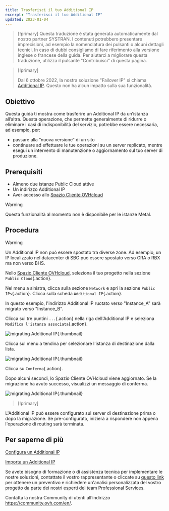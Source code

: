 ```yaml
---
title: Trasferisci il tuo Additional IP
excerpt: "Trasferisci il tuo Additional IP"
updated: 2023-01-04
---
```


> [!primary]
> Questa traduzione è stata generata automaticamente dal nostro partner SYSTRAN. I contenuti potrebbero presentare imprecisioni, ad esempio la nomenclatura dei pulsanti o alcuni dettagli tecnici. In caso di dubbi consigliamo di fare riferimento alla versione inglese o francese della guida. Per aiutarci a migliorare questa traduzione, utilizza il pulsante "Contribuisci" di questa pagina.
>

> [!primary]
>
> Dal 6 ottobre 2022, la nostra soluzione "Failover IP" si chiama [Additional IP](/links/network/additional-ip). Questo non ha alcun impatto sulla sua funzionalità.
>

## Obiettivo
Questa guida ti mostra come trasferire un Additional IP da un’istanza all’altra. Questa operazione, che permette generalmente di ridurre o eliminare i casi di indisponibilità del servizio, potrebbe essere necessaria, ad esempio, per:

- passare alla “nuova versione” di un sito
- continuare ad effettuare le tue operazioni su un server replicato, mentre esegui un intervento di manutenzione o aggiornamento sul tuo server di produzione.

## Prerequisiti

- Almeno due istanze Public Cloud attive
- Un indirizzo Additional IP
- Aver accesso allo [Spazio Cliente OVHcloud](https://www.ovh.com/auth/?action=gotomanager&from=https://www.ovh.it/&ovhSubsidiary=it)

> [!warning]
> Questa funzionalità al momento non è disponibile per le istanze Metal.
>

## Procedura

> [!warning]
>
> Un Additional IP non può essere spostato tra diverse zone. Ad esempio, un IP localizzato nel datacenter di SBG può essere spostato verso GRA o RBX ma non verso BHS.
>

Nello [Spazio Cliente OVHcloud](https://www.ovh.com/auth/?action=gotomanager&from=https://www.ovh.it/&ovhSubsidiary=it), seleziona il tuo progetto nella sezione `Public Cloud`{.action}.

Nel menu a sinistra, clicca sulla sezione `Network` e apri la sezione `Public IPs`{.action}. Clicca sulla scheda `Additional IP`{.action}.

In questo esempio, l'indirizzo Additional IP ruotato verso "Instance_A" sarà migrato verso "Instance_B".

Clicca sui tre puntini `...`{.action} nella riga dell'Additional IP e seleziona `Modifica l'istanza associata`{.action}.

![migrating Additional IP](images/migrateip_01.png){.thumbnail}

Clicca sul menu a tendina per selezionare l'istanza di destinazione dalla lista.

![migrating Additional IP](images/migrateip_02.png){.thumbnail}

Clicca su `Conferma`{.action}.

Dopo alcuni secondi, lo Spazio Cliente OVHcloud viene aggiornato. Se la migrazione ha avuto successo, visualizzi un messaggio di conferma.

![migrating Additional IP](images/migrateip_03.png){.thumbnail}

> [!primary]
>
L'Additional IP può essere configurato sul server di destinazione prima o dopo la migrazione. Se pre-configurato, inizierà a rispondere non appena l'operazione di routing sarà terminata.
>

## Per saperne di più

[Configura un Additional IP](/pages/public_cloud/public_cloud_network_services/getting-started-04-configure-additional-ip-to-instance)

[Importa un Additional IP](/pages/public_cloud/public_cloud_network_services/additional-ip-import)

Se avete bisogno di formazione o di assistenza tecnica per implementare le nostre soluzioni, contattate il vostro rappresentante o cliccate su [questo link](https://www.ovhcloud.com/it/professional-services/) per ottenere un preventivo e richiedere un'analisi personalizzata del vostro progetto da parte dei nostri esperti del team Professional Services.

Contatta la nostra Community di utenti all’indirizzo <https://community.ovh.com/en/>.